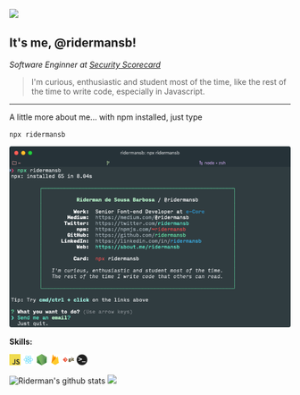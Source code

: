 ![](https://visitor-badge.glitch.me/badge?page_id=ridermansb.ridermansb)

<h2>It's me, @ridermansb!</h2>
<p><em>Software Enginner at <a href="https://securityscorecard.com/">Security Scorecard</a></br>
</em></p>


> I'm curious, enthusiastic and student most of the time, like the rest of the time to write code, especially in Javascript. 

-----------

A little more about me... with npm installed, just type

```
npx ridermansb
```

<img alt="screenshot" src="https://github.com/Ridermansb/ridermansb/blob/master/Screen%20Shot.png?raw=true" />

**Skills:**  

<code><img height="20" src="https://raw.githubusercontent.com/github/explore/80688e429a7d4ef2fca1e82350fe8e3517d3494d/topics/javascript/javascript.png"></code>
<code><img height="20" src="https://raw.githubusercontent.com/github/explore/80688e429a7d4ef2fca1e82350fe8e3517d3494d/topics/react/react.png"></code>
<code><img height="20" src="https://raw.githubusercontent.com/github/explore/80688e429a7d4ef2fca1e82350fe8e3517d3494d/topics/nodejs/nodejs.png"></code>
<code><img height="20" src="https://raw.githubusercontent.com/github/explore/80688e429a7d4ef2fca1e82350fe8e3517d3494d/topics/firebase/firebase.png"></code>
<code><img height="20" src="https://raw.githubusercontent.com/github/explore/80688e429a7d4ef2fca1e82350fe8e3517d3494d/topics/git/git.png"></code>
<code><img height="20" src="https://raw.githubusercontent.com/github/explore/80688e429a7d4ef2fca1e82350fe8e3517d3494d/topics/terminal/terminal.png"></code>


![Riderman's github stats](https://github-readme-stats.vercel.app/api?username=ridermansb&show_icons=true&hide_border=true)
<img height="180em" src="https://github-readme-stats.vercel.app/api/top-langs/?username=ridermansb&layout=compact&langs_count=8"/>
